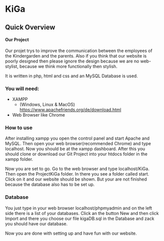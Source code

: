 # KiGa
## Quick Overview
#### Our Project
Our projet trys to improve the communication between the employees of the Kindergarden and the parents. Also if you think that our website is poorly designed then please ignore the design because we are no web-stylist, because we think more functionally then stylish.

It is written in php, html and css and an MySQL Database is used.

### You will need:

- XAMPP
  -  (Windows, Linux & MacOS) https://www.apachefriends.org/de/download.html
- Web Browser like Chrome


### How to use
After installing xampp you open the control panel and start Apache and MySQL. Then open your web browser(recommended Chrome) and type localhost. Now you should be at the xampp dashboard. After this you should clone or download our Git Project into your htdocs folder in the xampp folder.

Now you are set to go. Go to the web browser and type localhost/KiGa. Then open the ProjectKiGa folder. In there you see a folder called start. Click on it and our website should be shown. But your are not finished because the database also has to be set up.

### Database
You just type in your web browser localhost/phpmyadmin and on the left side there is a list of your databases. Click an the button New and then click Import and there you choose our file kigaDB.sql in the Database and zack you should have our database.

Now you are done with setting up and have fun with our website.

